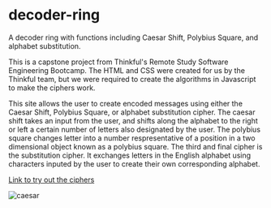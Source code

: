 # decoder-ring
 A decoder ring with functions including Caesar Shift, Polybius Square, and alphabet substitution.


This is a capstone project from Thinkful's Remote Study Software Engineering Bootcamp.  The HTML and CSS were created for us by the Thinkful team, but we were required to create the algorithms in Javascript to make the ciphers work.

This site allows the user to create encoded messages using either the Caesar Shift, Polybius Square, or alphabet substitution cipher. The caesar shift takes an input from the user, and shifts along the alphabet to the right or left a certain number of letters also designated by the user. The polybius square changes letter into a number respresentative of a position in a two dimensional object known as a polybius square. The third and final cipher is the substitution cipher.  It exchanges letters in the English alphabet using characters inputed by the user to create their own corresponding alphabet.

[Link to try out the ciphers](https://jduffey1990.github.io/decoder-ring/)

![caesar](decoder-ring/images/caesar.png)

